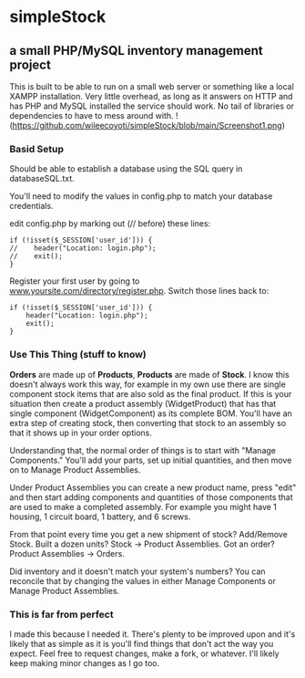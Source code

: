 # simpleStock
## a small PHP/MySQL inventory management project
This is built to be able to run on a small web server or something like a local XAMPP installation. Very little overhead, as long as it answers on HTTP and has PHP and MySQL installed the service should work. No tail of libraries or dependencies to have to mess around with.
!(https://github.com/wileecoyoti/simpleStock/blob/main/Screenshot1.png)

### Basid Setup
Should be able to establish a database using the SQL query in databaseSQL.txt.

You'll need to modify the values in config.php to match your database credentials.

edit config.php by marking out (// before) these lines:
```
if (!isset($_SESSION['user_id'])) {
//    header("Location: login.php");
//    exit();
}
```
Register your first user by going to www.yoursite.com/directory/register.php.
Switch those lines back to:
```
if (!isset($_SESSION['user_id'])) {
    header("Location: login.php");
    exit();
}
```
### Use This Thing (stuff to know)
**Orders** are made up of **Products**, **Products** are made of **Stock**. I know this doesn't always work this way, for example in my own use there are single component stock items that are also sold as the final product. If this is your situation then create a product assembly (WidgetProduct) that has that single component (WidgetComponent) as its complete BOM. You'll have an extra step of creating stock, then converting that stock to an assembly so that it shows up in your order options.

Understanding that, the normal order of things is to start with "Manage Components." You'll add your parts, set up initial quantities, and then move on to Manage Product Assemblies.

Under Product Assemblies you can create a new product name, press "edit" and then start adding components and quantities of those components that are used to make a completed assembly. For example you might have 1 housing, 1 circuit board, 1 battery, and 6 screws.

From that point every time you get a new shipment of stock? Add/Remove Stock. Built a dozen units? Stock -> Product Assemblies. Got an order? Product Assemblies -> Orders.

Did inventory and it doesn't match your system's numbers? You can reconcile that by changing the values in either Manage Components or Manage Product Assemblies.

### This is far from perfect
I made this because I needed it. There's plenty to be improved upon and it's likely that as simple as it is you'll find things that don't act the way you expect. Feel free to request changes, make a fork, or whatever. I'll likely keep making minor changes as I go too.

